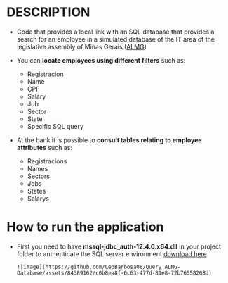 # DESCRIPTION
- Code that provides a local link with an SQL database that provides a search for an employee in a simulated database of the IT area of ​​the legislative assembly of Minas Gerais (<a href= "https://www.almg.gov.br/" target="_blank">ALMG</a>)
- You can <b>locate employees using different filters</b> such as:

  - Registracion
  - Name
  - CPF
  - Salary
  - Job
  - Sector
  - State
  - Specific SQL query

- At the bank it is possible to <b>consult tables relating to employee attributes</b> such as:
  - Registracions
  - Names
  - Sectors
  - Jobs
  - States
  - Salarys
# How to run the application
- First you need to have <b>mssql-jdbc_auth-12.4.0.x64.dll</b> in your project folder to authenticate the SQL server environment
 <a href="https://learn.microsoft.com/en-us/sql/connect/jdbc/release-notes-for-the-jdbc-driver?view=sql-server-ver16"> download here </a> 
  
      ![image](https://github.com/LeoBarbosa08/Query_ALMG-Database/assets/84389162/c0b8ea8f-6c63-477d-81e8-72b76558268d)
